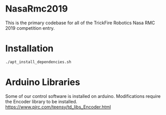 # NasaRmc2019

This is the primary codebase for all of the TrickFire Robotics Nasa RMC 2019 competition entry.

# Installation
```bash
./apt_install_dependencies.sh
```

# Arduino Libraries
Some of our control software is installed on arduino. Modifications require the Encoder library to be installed. https://www.pjrc.com/teensy/td_libs_Encoder.html


